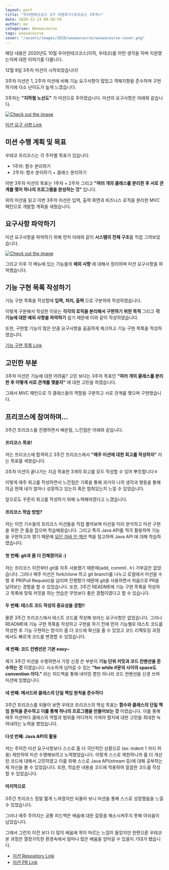 ```yaml
---
layout: post
title: "우아한테크코스 3기 지원후기(프리코스 3주차)"
date: 2020-12-14 00:50:59
author: me
categories: Woowacourse
tags: woowacourse
cover: "/assets/images/2020/woowacourse/woowacourse-cover.png"
---
```



해당 내용은 2020년도 10월 우아한테크코스(이하, 우테코)를 어떤 생각을 하며 지원했는지에 대한 이야기를 다룹니다.


12월 9일 3주차 미션이 시작되었습니다!

3주차 미션은 1, 2주차 미션에 비해 기능 요구사항이 많았고 객체지향을 준수하며 구현하기에 다소 난이도가 높게 느꼈습니다.

3주차는 **"지하철 노선도"** 가 미션으로 주어졌습니다. 미션의 요구사항은 아래와 같습니다.

<a href="{{ site.2020_woowacourse_img }}/woowacourse-freecourse-week-3.jpg" data-lightbox="falcon9-large" data-title="Check out the image">
  <img src="{{ site.2020_woowacourse_img }}/woowacourse-freecourse-week-3.jpg" title="Check out the image">
</a>

[미션 요구 사항 Link](https://github.com/doorisopen/java-subway-map-precourse)

## 미션 수행 계획 및 목표
우테코 프리코스는 각 주차별 목표가 있습니다.

* 1주차: 함수 분리하기
* 2주차: 함수 분리하기 + 클래스 분리하기

이번 3주차 미션의 목표는 1주차 + 2주차 그리고 **"여러 개의 클래스를 분리한 후 서로 관계를 맺어 하나의 프로그램을 완성하는 것"** 입니다.

위의 미션을 읽고 이번 3주차 미션은 입력, 출력 화면과 비즈니스 로직을 분리한 MVC 패턴으로 개발할 계획을 세웠습니다.

## 요구사항 파악하기
미션 요구사항을 파악하기 위해 먼저 아래와 같이 **시스템의 전체 구조**를 직접 그려보았습니다.

<a href="{{ site.2020_woowacourse_img }}/woowacourse-freecourse-week-3-system-structure.jpg" data-lightbox="falcon9-large" data-title="Check out the image">
  <img src="{{ site.2020_woowacourse_img }}/woowacourse-freecourse-week-3-system-structure.jpg" title="Check out the image">
</a>

그리고 이후 각 메뉴에 있는 기능들의 **예외 사항** 에 대해서 정리하며 미션 요구사항을 파악했습니다.

## 기능 구현 목록 작성하기
기능 구현 목록을 작성할때 **입력, 처리, 출력** 으로 구분하여 작성하였습니다.

이렇게 구분해서 작성한 이유는 **각각의 로직을 분리해서 구현하기 위한 목적** 그리고 **각 기능에 대한 예외 사항을 파악하기** 쉽기 때문에 이와 같이 작성하였습니다.

또한, 구현할 기능이 많은 만큼 요구사항을 꼼꼼하게 체크하고 기능 구현 목록을 작성하였습니다.

[기능 구현 목록 Link](https://github.com/doorisopen/java-subway-map-precourse/tree/doorisopen/docs)

## 고민한 부분
3주차 미션은 기능에 대한 어려움? 고민 보다는 3주차 목표인 **"여러 개의 클래스를 분리한 후 어떻게 서로 관계를 맺을지"** 에 대한 고민을 하였습니다.

그래서 MVC 패턴으로 각 클래스들의 역할을 구분하고 서로 관계를 맺으며 구현했습니다.

## 프리코스에 참여하며...
3주간 프리코스를 진행하면서 배운점, 느낀점은 아래와 같습니다.

#### 프리코스 목표!
저는 프리코스에 합격하고 3주간 프리코스에서 **"매주 미션에 대한 회고를 작성하자"** 라는 목표를 세웠습니다. 

3주차 미션이 끝나가는 지금 목표한 3개의 회고를 모두 작성할 수 있어 뿌듯합니다ㅎ

이렇게 매주 회고를 작성하면서 느낀점은 기록을 통해 과거의 나의 생각과 행동을 통해 지금 현재 내가 얼마나 성장하고 있는지 혹은 멈춰있는지 느낄 수 있었습니다.

앞으로도 꾸준히 회고를 작성하기 위해 노력해야겠다고 느꼈습니다.

#### 프리코스 학습 방법?
저는 이전 기수들의 프리코스 미션들을 직접 풀어보며 미션을 미리 분석하고 미션 구현을 위한 큰 틀을 잡으며 학습해왔습니다. 그리고 특히 Java API를 적극 활용하여 기능을 구현하고자 했기 때문에 [모던 자바 인 액션](http://www.yes24.com/Product/Goods/77125987) 책을 참고하며 Java API 에 대해 학습하였습니다.

#### 첫 번째: git과 좀 더 친해졌어요 :)
저는 프리코스 이전부터 git을 자주 사용했기 때문에(add, commit..ㅎ) 거부감은 없었습니다. 그러나 매주 미션은 fork/clone 하고 git branch를 나누고 로컬에서 미션을 수행 후 PR(Pull Request)을 날리며 진행했기 때문에 git을 사용하면서 처음으로 PR을 날려보는 경험을 할 수 있었습니다. 또한, 3주간 README에 기능 구현 목록을 작성하고 목록에 맞춰 커밋을 하는 연습은 무엇보다 좋은 경험이였다고 할 수 있습니다.

#### 두 번째: 테스트 코드 작성의 중요성을 경험!!
물론 3주간 프리코스에서 테스트 코드를 작성해 보라는 요구사항은 없었습니다. 그러나 README에 기능 구현 목록을 작성하고 구현을 하기 전에 먼저 기능별로 테스트 코드를 작성한 후 기능 구현하는 방식이 좀 더 코드에 확신을 줄 수 있었고 코드 리펙토링 과정에서도 빠르게 코드를 변경할 수 있었습니다.

#### 세 번째: 코드 컨벤션은 기본 easy~
제가 3주간 미션을 수행하면서 가장 신경 쓴 부분이 **기능 단위 커밋과 코드 컨벤션을 준수하는 것** 이였습니다. 사소하게 넘어갈 수 있는 **"for while if문의 사이의 space도 convention 이다."** 라는 피드백을 통해 네이밍 뿐만 아니라 코드 컨벤션을 신경 쓰며 미션에 임했습니다.

#### 네 번째: 메서드와 클래스의 단일 책임 원칙을 준수하다
3주간 프리코스를 되돌아 보면 우테코 프리코스의 핵심 목표는 **함수와 클래스의 단일 책임 원칙을 준수하고 이를 통해 하나의 프로그램을 만들어보는 것** 이였습니다. 이를 통해 매주 미션마다 클래스의 역할과 범위를 어디까지 가져야 할지에 대한 고민을 최대한 녹여내려는 노력을 했었습니다.

#### 다섯 번째: Java API의 활용
저는 주어진 미션 요구사항보다 스스로 좀 더 극단적인 상황으로 (ex: indent 1 까지 허용) 제한하여 미션 수행해보려고 노력했었습니다. 이렇게 스스로 제한하니까 좀 더 개선된 코드에 대해서 고민하였고 이를 위해 스스로 Java API(stream 등)에 대해 공부하는 제 자신을 볼 수 있었습니다. 또한, 학습한 내용을 코드에 적용하여 깔끔한 코드를 작성할 수 있었습니다.


#### 마지막으로
3주간 프리코스 정말 짧게 느껴졌지만 되돌아 보니 미션을 통해 스스로 성장했음을 느낄 수 있었습니다.

그러나 매주 주어지는 공통 피드백은 배움에 대한 갈증을 해소시켜주지 못해 아쉬움이 남았습니다.

그래서 그런지 이전 보다 더 많이 배움에 목이 마르는 느낌이 들었지만 한편으론 우테코 본 과정은 열정가득한 환경속에서 얼마나 많은 배움을 얻어갈 수 있을지 기대가 됐습니다.


* [미션 Repository Link](https://github.com/doorisopen/java-subway-map-precourse/tree/doorisopen)
* [미션 PR Link](#)